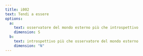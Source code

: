 ```yaml
---
title: i002
text: Tendi a essere
options:
  a: 
    text: osservatore del mondo esterno più che introspettivo
    dimension: S
  b: 
    text: introspettivo più che osservatore del mondo esterno
    dimension: "N"
---
```

